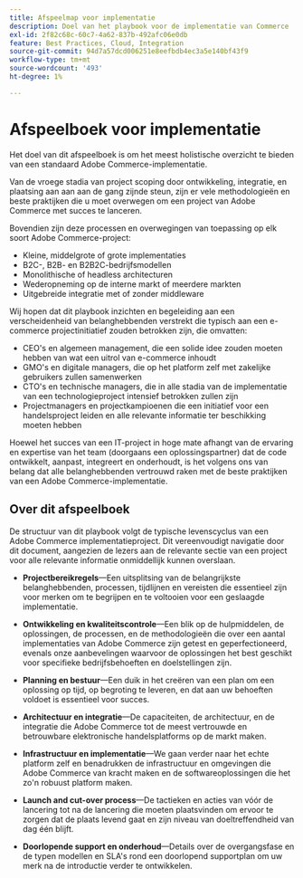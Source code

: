 ```yaml
---
title: Afspeelmap voor implementatie
description: Doel van het playbook voor de implementatie van Commerce
exl-id: 2f82c68c-60c7-4a62-837b-492afc06e0db
feature: Best Practices, Cloud, Integration
source-git-commit: 94d7a57dcd006251e8eefbdb4ec3a5e140bf43f9
workflow-type: tm+mt
source-wordcount: '493'
ht-degree: 1%

---
```


# Afspeelboek voor implementatie

Het doel van dit afspeelboek is om het meest holistische overzicht te bieden van een standaard Adobe Commerce-implementatie.

Van de vroege stadia van project scoping door ontwikkeling, integratie, en plaatsing aan aan aan de gang zijnde steun, zijn er vele methodologieën en beste praktijken die u moet overwegen om een project van Adobe Commerce met succes te lanceren.

Bovendien zijn deze processen en overwegingen van toepassing op elk soort Adobe Commerce-project:

- Kleine, middelgrote of grote implementaties
- B2C-, B2B- en B2B2C-bedrijfsmodellen
- Monolithische of headless architecturen
- Wederopneming op de interne markt of meerdere markten
- Uitgebreide integratie met of zonder middleware

Wij hopen dat dit playbook inzichten en begeleiding aan een verscheidenheid van belanghebbenden verstrekt die typisch aan een e-commerce projectinitiatief zouden betrokken zijn, die omvatten:

- CEO&#39;s en algemeen management, die een solide idee zouden moeten hebben van wat een uitrol van e-commerce inhoudt
- GMO&#39;s en digitale managers, die op het platform zelf met zakelijke gebruikers zullen samenwerken
- CTO&#39;s en technische managers, die in alle stadia van de implementatie van een technologieproject intensief betrokken zullen zijn
- Projectmanagers en projectkampioenen die een initiatief voor een handelsproject leiden en alle relevante informatie ter beschikking moeten hebben

Hoewel het succes van een IT-project in hoge mate afhangt van de ervaring en expertise van het team (doorgaans een oplossingspartner) dat de code ontwikkelt, aanpast, integreert en onderhoudt, is het volgens ons van belang dat alle belanghebbenden vertrouwd raken met de beste praktijken van een Adobe Commerce-implementatie.

## Over dit afspeelboek

De structuur van dit playbook volgt de typische levenscyclus van een Adobe Commerce implementatieproject. Dit vereenvoudigt navigatie door dit document, aangezien de lezers aan de relevante sectie van een project voor alle relevante informatie onmiddellijk kunnen overslaan.

- **Projectbereikregels**—Een uitsplitsing van de belangrijkste belanghebbenden, processen, tijdlijnen en vereisten die essentieel zijn voor merken om te begrijpen en te voltooien voor een geslaagde implementatie.

- **Ontwikkeling en kwaliteitscontrole**—Een blik op de hulpmiddelen, de oplossingen, de processen, en de methodologieën die over een aantal implementaties van Adobe Commerce zijn getest en geperfectioneerd, evenals onze aanbevelingen waarvoor de oplossingen het best geschikt voor specifieke bedrijfsbehoeften en doelstellingen zijn.

- **Planning en bestuur**—Een duik in het creëren van een plan om een oplossing op tijd, op begroting te leveren, en dat aan uw behoeften voldoet is essentieel voor succes.

- **Architectuur en integratie**—De capaciteiten, de architectuur, en de integratie die Adobe Commerce tot de meest vertrouwde en betrouwbare elektronische handelsplatforms op de markt maken.

- **Infrastructuur en implementatie**—We gaan verder naar het echte platform zelf en benadrukken de infrastructuur en omgevingen die Adobe Commerce van kracht maken en de softwareoplossingen die het zo&#39;n robuust platform maken.

- **Launch and cut-over process**—De tactieken en acties van vóór de lancering tot na de lancering die moeten plaatsvinden om ervoor te zorgen dat de plaats levend gaat en zijn niveau van doeltreffendheid van dag één blijft.

- **Doorlopende support en onderhoud**—Details over de overgangsfase en de typen modellen en SLA&#39;s rond een doorlopend supportplan om uw merk na de introductie verder te ontwikkelen.
